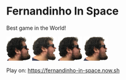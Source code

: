 # Fernandinho In Space

Best game in the World!


![Alt text](fernandinho/default.png?raw=true)
![Alt text](fernandinho/eat.png?raw=true)
![Alt text](fernandinho/eating.png?raw=true)
![Alt text](fernandinho/fire.png?raw=true)


Play on:
https://fernandinho-in-space.now.sh
